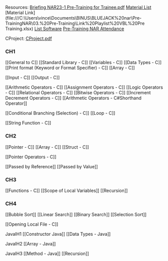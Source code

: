 Resources: 
[Briefing NAR23-1 Pre-Training for Trainee.pdf](file:///C:/Users/vince/Documents/BINUS/BLUEJACK%20nar/Pre-TrainingNAR/03.%20Pre-Training/Briefing%20NAR23-1%20Pre-Training%20for%20Trainee.pdf)
[Material List](file:///C:\Users\vince\Documents\BINUS\BLUEJACK%20nar\Pre-TrainingNAR\03.%20Pre-Training\CO%20Pre-Training%20NAR23-1.xlsx)
[Material Link](file:///C:\Users\vince\Documents\BINUS\BLUEJACK%20nar\Pre-TrainingNAR\03.%20Pre-Training\Link%20Playlist%20VBL%20Pre Training.xlsx)
[List Software](file:///C:\Users\vince\Documents\BINUS\BLUEJACK%20nar\Pre-TrainingNAR\03.%20Pre-Training\List%20Software.xlsx)
[Pre-Training NAR Attendance](https://nar.binus.ac.id)


CProject: [CProject.pdf](file:///C:/Users/vince/Documents/BINUS/BLUEJACK%20nar/Pre-TrainingNAR/CProject/CProject.pdf)
### CH1
[[General to C]]
[[Standard Library - C]]
[[Variables - C]]
[[Data Types - C]]
[[Print format (Keyword or Format Specifier) - C]]
[[Array - C]]

[[Input - C]]
[[Output - C]]

[[Arithmetic Operators - C]]
[[Assignment Operators - C]]
[[Logic Operators - C]]
[[Relational Operators - C]]
[[Bitwise Operators - C]]
[[Increment Decrement Operators - C]]
[[Arithmetic Operators - C#Shorthand Operator]]

[[Conditional Branching (Selection) - C]]
[[Loop - C]]


[[String Function - C]]

### CH2
[[Pointer - C]]
[[Array - C]]
[[Struct - C]]

[[Pointer Operators - C]]


[[Passed by Reference]]
[[Passed by Value]]


### CH3
[[Functions - C]]
[[Scope of Local Variables]]
[[Recursion]]


### CH4
[[Bubble Sort]]
[[Linear Search]]
[[Binary Search]]
[[Selection Sort]]

[[Opening Local File - C]]

JavaIH1
[[Constructor Java]]
[[Data Types - Java]]

JavaIH2
[[Array - Java]]

JavaIH3
[[Method - Java]]
[[Recursion]]



